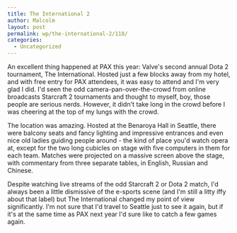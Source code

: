 ```yaml
---
title: The International 2
author: Malcolm
layout: post
permalink: wp/the-international-2/118/
categories:
  - Uncategorized
---
```

An excellent thing happened at PAX this year: Valve's second annual Dota 2 tournament, The International. Hosted just a few blocks away from my hotel, and with free entry for PAX attendees, it was easy to attend and I'm very glad I did. I'd seen the odd camera-pan-over-the-crowd from online broadcasts Starcraft 2 tournaments and thought to myself, boy, those people are serious nerds. However, it didn't take long in the crowd before I was cheering at the top of my lungs with the crowd.

The location was amazing. Hosted at the Benaroya Hall in Seattle, there were balcony seats and fancy lighting and impressive entrances and even nice old ladies guiding people around - the kind of place you'd watch opera at, except for the two long cubicles on stage with five computers in them for each team. Matches were projected on a massive screen above the stage, with commentary from three separate tables, in English, Russian and Chinese.

Despite watching live streams of the odd Starcraft 2 or Dota 2 match, I'd always been a little dismissive of the e-sports scene (and I'm still a litty iffy about that label) but The International changed my point of view significantly. I'm not sure that I'd travel to Seattle just to see it again, but if it's at the same time as PAX next year I'd sure like to catch a few games again.